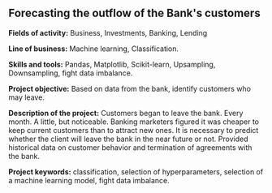 ## Forecasting the outflow of the Bank's customers

**Fields of activity:** Business, Investments, Banking, Lending

**Line of business:** Machine learning, Classification.

**Skills and tools:** Pandas, Matplotlib, Scikit-learn, Upsampling, Downsampling, fight data imbalance.

**Project objective:** Based on data from the bank, identify customers who may leave.

**Description of the project:** Customers began to leave the bank. Every month. A little, but noticeable. Banking marketers figured it was cheaper to keep current customers than to attract new ones. It is necessary to predict whether the client will leave the bank in the near future or not. Provided historical data on customer behavior and termination of agreements with the bank.

**Project keywords:** classification, selection of hyperparameters, selection of a machine learning model, fight data imbalance.